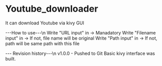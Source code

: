 # Youtube_downloader
It can download Youtube via kivy GUI

---How to use---\n
Write "URL input" in -> Manadatory
Write "Filename input" in -> If not, file name will be original
Write "Path input" in -> If not, path will be same path with this file

--- Revision history---\n
v1.0.0 - Pushed to Git
Basic kivy interface was built.
